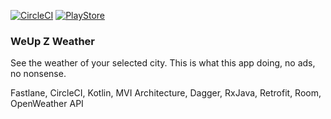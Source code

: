[![CircleCI](https://circleci.com/gh/weupz/weather/tree/master.svg?style=svg)](https://circleci.com/gh/weupz/weather/tree/master) [![PlayStore](https://badgen.net/badge/googleplay/Play%20Store?color=green&icon&label)](https://play.google.com/store/apps/details?id=cf.tukang.weather)


### WeUp Z Weather

See the weather of your selected city. This is what this app doing, no ads, no nonsense.

Fastlane, CircleCI, Kotlin, MVI Architecture, Dagger, RxJava, Retrofit, Room, OpenWeather API
